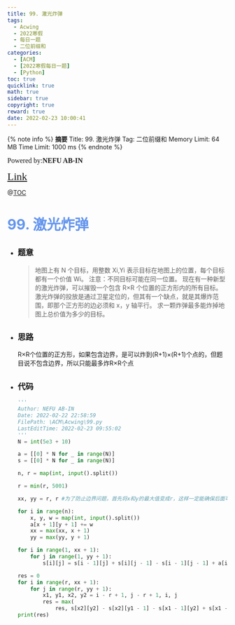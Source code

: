 ```yaml
---
title: 99. 激光炸弹
tags:
  - Acwing
  - 2022寒假
  - 每日一题
  - 二位前缀和
categories:
  - [ACM]
  - [2022寒假每日一题]
  - [Python]
toc: true
quicklink: true
math: true
sidebar: true
copyright: true
reward: true
date: 2022-02-23 10:00:41
---
```



{% note info %}
**摘要**
Title: 99. 激光炸弹
Tag: 二位前缀和
Memory Limit: 64 MB
Time Limit: 1000 ms
{% endnote %}
<!-- more -->

<font size=3 face=楷体>Powered by:**NEFU AB-IN**</font>

<font color=#FFA500 size=5 face=楷体>[Link](https://www.acwing.com/problem/content/description/101/)</font>

@[TOC](文章目录)

# <font color=#6495ED size=6>99. 激光炸弹
</font>

* ## <font size=4 face=粗体>题意</font>

  >地图上有 N 个目标，用整数 Xi,Yi 表示目标在地图上的位置，每个目标都有一个价值 Wi。
  >注意：不同目标可能在同一位置。
  >现在有一种新型的激光炸弹，可以摧毁一个包含 R×R 个位置的正方形内的所有目标。
  >激光炸弹的投放是通过卫星定位的，但其有一个缺点，就是其爆炸范围，即那个正方形的边必须和 x，y 轴平行。
  >求一颗炸弹最多能炸掉地图上总价值为多少的目标。

* ## <font size=4 face=粗体>思路</font>

  R×R个位置的正方形，如果包含边界，是可以炸到(R+1)×(R+1)个点的，但题目说不包含边界，所以只能最多炸R×R个点



* ## <font size=4 face=粗体>代码</font>

  ```python
  '''
  Author: NEFU AB-IN
  Date: 2022-02-22 22:58:59
  FilePath: \ACM\Acwing\99.py
  LastEditTime: 2022-02-23 09:55:02
  '''
  N = int(5e3 + 10)

  a = [[0] * N for _ in range(N)]
  s = [[0] * N for _ in range(N)]

  n, r = map(int, input().split())

  r = min(r, 5001)

  xx, yy = r, r #为了防止边界问题，首先将x和y的最大值变成r，这样一定能确保后面可以遍历

  for i in range(n):
      x, y, w = map(int, input().split())
      a[x + 1][y + 1] += w
      xx = max(xx, x + 1)
      yy = max(yy, y + 1)

  for i in range(1, xx + 1):
      for j in range(1, yy + 1):
          s[i][j] = s[i - 1][j] + s[i][j - 1] - s[i - 1][j - 1] + a[i][j]

  res = 0
  for i in range(r, xx + 1):
      for j in range(r, yy + 1):
          x1, y1, x2, y2 = i - r + 1, j - r + 1, i, j
          res = max(
              res, s[x2][y2] - s[x2][y1 - 1] - s[x1 - 1][y2] + s[x1 - 1][y1 - 1])
  print(res)
  ```